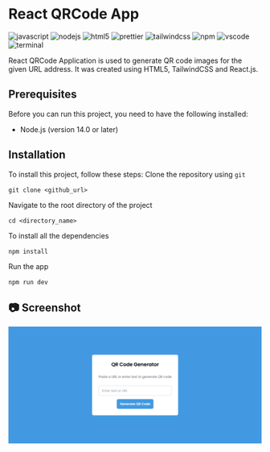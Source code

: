 # React QRCode App
![javascript](https://img.shields.io/badge/JavaScript-323330?logo=javascript&logoColor=F7DF1E)
![nodejs](https://img.shields.io/badge/Node.js-339933?logo=nodedotjs&logoColor=white)
![html5](https://img.shields.io/badge/HTML5-E34F26?logo=html5&logoColor=white)
![prettier](https://img.shields.io/badge/Prettier-1A2C34?logo=prettier&logoColor=F7BA3E)
![tailwindcss](https://img.shields.io/badge/Tailwind_CSS-38B2AC?logo=tailwind-css&logoColor=white)
![npm](https://img.shields.io/badge/NPM-CB3837?logo=npm&logoColor=white)
![vscode](https://img.shields.io/badge/Visual_Studio_Code-0078D4?logo=visual%20studio%20code&logoColor=white)
![terminal](https://img.shields.io/badge/Windows%20Terminal-4D4D4D?logo=windows%20terminal&logoColor=white)

React QRCode Application is used to generate QR code images for the given URL address. It was created using HTML5, TailwindCSS and React.js.

## Prerequisites
Before you can run this project, you need to have the following installed:
- Node.js (version 14.0 or later)

## Installation
To install this project, follow these steps:
Clone the repository using `git`
```
git clone <github_url>
```
Navigate to the root directory of the project
```
cd <directory_name>
```
To install all the dependencies
```
npm install
```
Run the app
```
npm run dev
```

## 📷 Screenshot
![output](markdown/output.png)